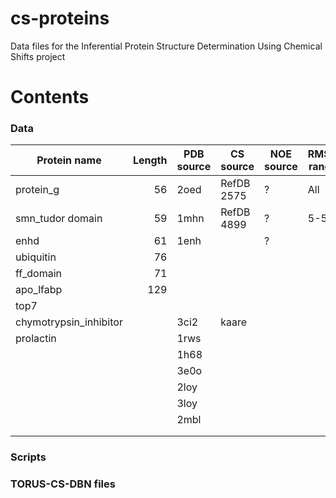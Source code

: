 cs-proteins
===========

Data files for the Inferential Protein Structure Determination Using Chemical Shifts project


Contents
========

### Data


| Protein name           | Length | PDB source       | CS source  | NOE source | RMSD range |
| -----------------------|-------:|------------------|------------|------------|------------|
| protein_g              | 56     | 2oed             | RefDB 2575 | ?          | All        |
| smn_tudor domain       | 59     | 1mhn             | RefDB 4899 | ?          | 5-54       |
| enhd                   | 61     | 1enh             |            | ?          |            |
| ubiquitin              | 76     |                  |            |            |            |
| ff_domain              | 71     |                  |            |            |            |
| apo_lfabp              | 129    |                  |            |            |            |
| top7                   |        |                  |            |            |            |
| chymotrypsin_inhibitor |        | 3ci2             | kaare      |            |            |
| prolactin              |        | 1rws             |            |            |            |
|                        |        | 1h68             |            |            |            |
|                        |        | 3e0o             |            |            |            |
|                        |        | 2loy             |            |            |            |
|                        |        | 3loy             |            |            |            |
|                        |        | 2mbl             |            |            |            |
|                        |        |                  |            |            |            |
|                        |        |                  |            |            |            |


### Scripts

### TORUS-CS-DBN files
